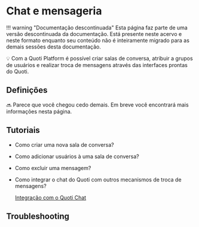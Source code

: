 # Chat e mensageria

!!! warning "Documentação descontinuada"
    Esta página faz parte de uma versão descontinuada da documentação. Está presente neste acervo e neste formato enquanto seu conteúdo não é inteiramente migrado para as demais sessões desta documentação.






💡 Com a Quoti Platform é possível criar salas de conversa, atribuir a grupos de usuários e realizar troca de mensagens através das interfaces prontas do Quoti.



## Definições


🔜 Parece que você chegou cedo demais. Em breve você encontrará mais informações nesta página.



## Tutoriais

- Como criar uma nova sala de conversa?
- Como adicionar usuários à uma sala de conversa?
- Como excluir uma mensagem?
- Como integrar o chat do Quoti com outros mecanismos de troca de mensagens?
    
    [Integração com o Quoti Chat](Chat%20e%20mensageria%20ce1cf75095c1491ea70ac87a5718a27f/Integrac%CC%A7a%CC%83o%20com%20o%20Quoti%20Chat%20e9842c880108400ca4bacf23d04e09ba.md)
    

## Troubleshooting
